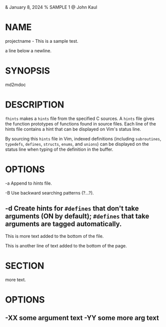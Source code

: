 & January 8, 2024
% SAMPLE 1
@ John Kaul

# NAME
projectname - This is a sample test.

a
    line below a newline.

# SYNOPSIS
md2mdoc <mdfile> <mdocfile>

# DESCRIPTION
`fhints` makes a `hints` file from the specified C sources.  A `hints`
file gives the function prototypes of functions found in source
files.  Each line of the hints file contains a hint that can be
displayed on Vim's status line.

By sourcing this `hints` file in Vim, indexed definitions
(including `subroutines`, `typedefs`, `defines`, `structs`,
`enums`, and `unions`) can be displayed on the status line when
typing of the definition in the buffer.

# OPTIONS
-a
    Append to *hints* file.

-B
    Use backward searching patterns (?...?).

-d
    Create hints for `#defines` that don't take arguments (ON
    by default); `#defines` that take arguments are tagged
    automatically.
-

This is more text added to the bottom of the file.

This is another line of text added to the bottom of the page.

# SECTION
more text.

# OPTIONS
-XX
    some argument text
-YY
    some more arg text
-
